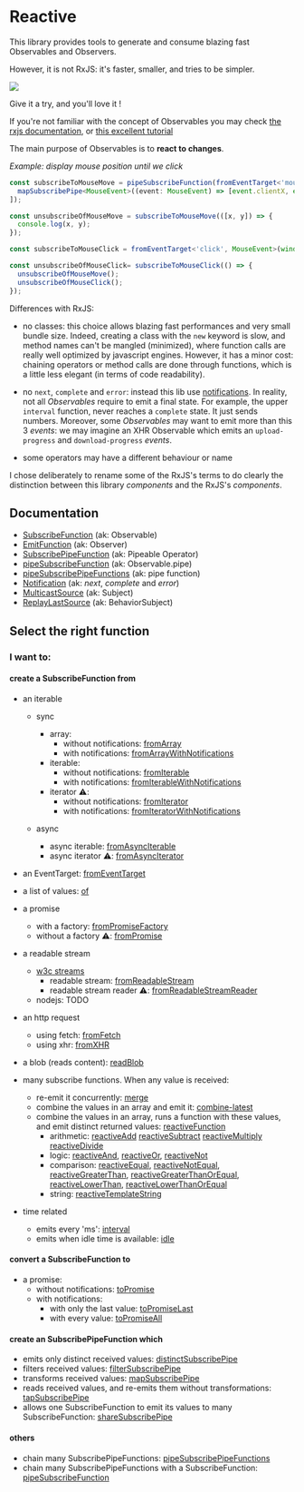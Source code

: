 # Reactive

This library provides tools to generate and consume blazing fast Observables and Observers.

However, it is not RxJS: it's faster, smaller, and tries to be simpler.

[<img src="https://img.shields.io/badge/-tutorial-brightgreen?style=for-the-badge" />](./examples/tutorial.md)

Give it a try, and you'll love it !

If you're not familiar with the concept of Observables you may
check [the rxjs documentation](https://rxjs-dev.firebaseapp.com/guide/observable),
or [this excellent tutorial](https://gist.github.com/staltz/868e7e9bc2a7b8c1f754)

The main purpose of Observables is to **react to changes**.

*Example: display mouse position until we click*

```ts
const subscribeToMouseMove = pipeSubscribeFunction(fromEventTarget<'mousemove', MouseEvent>(window, 'mousemove'), [
  mapSubscribePipe<MouseEvent>((event: MouseEvent) => [event.clientX, event.clientY]),
]);

const unsubscribeOfMouseMove = subscribeToMouseMove(([x, y]) => {
  console.log(x, y);
});

const subscribeToMouseClick = fromEventTarget<'click', MouseEvent>(window, 'click');

const unsubscribeOfMouseClick= subscribeToMouseClick(() => {
  unsubscribeOfMouseMove();
  unsubscribeOfMouseClick();
});
```


Differences with RxJS:

- no classes: this choice allows blazing fast performances and very small bundle size. Indeed, creating a class with
  the `new` keyword is slow, and method names can't be mangled (minimized), where function calls are really well
  optimized by javascript engines. However, it has a minor cost: chaining operators or method calls are done through
  functions, which is a little less elegant (in terms of code readability).

- no `next`, `complete` and `error`: instead this lib use [notifications](./misc/notifications/notifications.md).
  In reality, not all *Observables* require to emit a final state. For example, the upper `interval` function,
  never reaches a `complete` state. It just sends numbers. Moreover, some *Observables* may want to emit more
  than this 3 *events*: we may imagine an XHR
  Observable which emits an `upload-progress` and `download-progress` *events*.

- some operators may have a different behaviour or name

I chose deliberately to rename some of the RxJS's terms to do clearly the distinction between this library *components*
and the RxJS's *components*.


## Documentation

- [SubscribeFunction](./types/subscribe-function/subscribe-function.md) (ak: Observable)
- [EmitFunction](./types/emit-function/emit-function.md) (ak: Observer)
- [SubscribePipeFunction](./types/subscribe-pipe-function/subscribe-pipe-function.md) (ak: Pipeable Operator)
- [pipeSubscribeFunction](./functions/piping/pipe-subscribe-function/pipe-subscribe-function.md) (ak: Observable.pipe)
- [pipeSubscribePipeFunctions](./functions/piping/pipe-subscribe-pipe-functions/pipe-subscribe-pipe-functions.md) (ak: pipe function)
- [Notification](./misc/notifications/notifications.md) (ak: *next*, *complete* and *error*)
- [MulticastSource](./source/multicast-source/multicast-source.md) (ak: Subject)
- [ReplayLastSource](./source/replay-last-source/replay-last-source.md) (ak: BehaviorSubject)


## Select the right function

### I want to:

#### create a SubscribeFunction from

- an iterable
  - sync
    - array:
      - without notifications: [fromArray](subscribe-function/from/iterable/sync/from-array/from-array.md)
      - with notifications: [fromArrayWithNotifications](subscribe-function/from/iterable/sync/from-array/with-notifications/from-array-with-notifications.md)
    - iterable:
      - without notifications: [fromIterable](subscribe-function/from/iterable/sync/from-iterable/from-iterable.md)
      - with notifications: [fromIterableWithNotifications](subscribe-function/from/iterable/sync/from-iterable/with-notifications/from-iterable-with-notifications.md)
    - iterator ⚠️:
      - without notifications: [fromIterator](subscribe-function/from/iterable/sync/from-iterator/from-iterator.md)
      - with notifications: [fromIteratorWithNotifications](subscribe-function/from/iterable/sync/from-iterator/with-notifications/from-iterator-with-notifications.md)

  - async
    - async iterable: [fromAsyncIterable](subscribe-function/from/iterable/async/from-async-iterable/from-async-iterable.md)
    - async iterator ⚠️: [fromAsyncIterator](subscribe-function/from/iterable/async/from-async-iterator/from-async-iterator.md)
  
- an EventTarget: [fromEventTarget](subscribe-function/from/dom/from-event-target/from-event-target.md)
  
- a list of values: [of](subscribe-function/from/others/of/of.md)

- a promise
  - with a factory: [fromPromiseFactory](subscribe-function/from/promise/from-promise-factory/from-promise-factory.md)
  - without a factory ⚠: [fromPromise](subscribe-function/from/promise/from-promise/from-promise.md)

- a readable stream
  - [w3c streams](https://streams.spec.whatwg.org/#rs-class)
    - readable stream: [fromReadableStream](subscribe-function/from/readable-stream/w3c/from-readable-stream/from-readable-stream.md)
    - readable stream reader ⚠: [fromReadableStreamReader](subscribe-function/from/readable-stream/w3c/from-readable-stream-reader/from-readable-stream-reader.md)
  - nodejs: TODO

- an http request
  - using fetch: [fromFetch](subscribe-function/from/http/from-fetch/from-fetch.md)
  - using xhr: [fromXHR](subscribe-function/from/http/xhr/from-xhr/from-xhr.md)

- a blob (reads content): [readBlob](subscribe-function/from/dom/read-blob/read-blob.md)
  
- many subscribe functions. When any value is received:
  - re-emit it concurrently: [merge](subscribe-function/from/many/merge/merge.ts)
  - combine the values in an array and emit it: [combine-latest](subscribe-function/from/many/combine-latest/combine-latest.md)
  - combine the values in an array, runs a function with these values, and emit distinct returned
    values: [reactiveFunction](subscribe-function/from/many/reactive-function/reactive-function.md)
    - arithmetic:
      [reactiveAdd](subscribe-function/from/many/reactive-function/built-in/arithmetic/reactive-add.ts)
      [reactiveSubtract](subscribe-function/from/many/reactive-function/built-in/arithmetic/reactive-subtract.ts)
      [reactiveMultiply](subscribe-function/from/many/reactive-function/built-in/arithmetic/reactive-multiply.ts)
      [reactiveDivide](subscribe-function/from/many/reactive-function/built-in/arithmetic/reactive-divide.ts)
    - logic:
      [reactiveAnd](subscribe-function/from/many/reactive-function/built-in/logic/reactive-and.ts),
      [reactiveOr](subscribe-function/from/many/reactive-function/built-in/logic/reactive-or.ts),
      [reactiveNot](subscribe-function/from/many/reactive-function/built-in/logic/reactive-not.ts)
    - comparison:
      [reactiveEqual](subscribe-function/from/many/reactive-function/built-in/comparison/reactive-equal.ts),
      [reactiveNotEqual](subscribe-function/from/many/reactive-function/built-in/comparison/reactive-not-equal.ts),
      [reactiveGreaterThan](subscribe-function/from/many/reactive-function/built-in/comparison/reactive-greater-than.ts),
      [reactiveGreaterThanOrEqual](subscribe-function/from/many/reactive-function/built-in/comparison/reactive-greater-than-or-equal.ts),
      [reactiveLowerThan](subscribe-function/from/many/reactive-function/built-in/comparison/reactive-lower-than.ts),
      [reactiveLowerThanOrEqual](subscribe-function/from/many/reactive-function/built-in/comparison/reactive-lower-than-or-equal.ts)
    - string:
      [reactiveTemplateString](subscribe-function/from/many/reactive-function/built-in/string/reactive-template-string.ts)

- time related
  - emits every 'ms': [interval](subscribe-function/from/time-related/interval/interval.md)
  - emits when idle time is available: [idle](subscribe-function/from/time-related/idle/idle.md)

#### convert a SubscribeFunction to

- a promise:
  - without notifications: [toPromise](subscribe-function/to/to-promise/to-promise.md)
  - with notifications:
    - with only the last value: [toPromiseLast](subscribe-function/to/to-promise/last/to-promise-last.md)
    - with every value: [toPromiseAll](subscribe-function/to/to-promise/all/to-promise-all.md)

#### create an SubscribePipeFunction which

- emits only distinct received values: [distinctSubscribePipe](subscribe-function/subscribe-pipe/emit-pipe-related/distinct-subscribe-pipe.ts)
- filters received values: [filterSubscribePipe](subscribe-function/subscribe-pipe/emit-pipe-related/filter-subscribe-pipe.ts)
- transforms received values: [mapSubscribePipe](subscribe-function/subscribe-pipe/emit-pipe-related/map-subscribe-pipe.ts)
- reads received values, and re-emits them without transformations: [tapSubscribePipe](subscribe-function/subscribe-pipe/emit-pipe-related/tap-subscribe-pipe.ts)
- allows one SubscribeFunction to emit its values to many SubscribeFunction: [shareSubscribePipe](subscribe-function/subscribe-pipe/source-related/share-subscribe-pipe.ts)

[comment]: <> (TODO better tree for source-related folder)


#### others

- chain many SubscribePipeFunctions: [pipeSubscribePipeFunctions](functions/piping/pipe-subscribe-pipe-functions/pipe-subscribe-pipe-functions.ts)
- chain many SubscribePipeFunctions with a
  SubscribeFunction: [pipeSubscribeFunction](functions/piping/pipe-subscribe-function/pipe-subscribe-function.ts)




